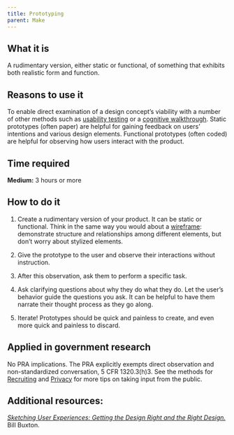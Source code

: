 ```yaml
---
title: Prototyping
parent: Make
---
```


## What it is

A rudimentary version, either static or functional, of something that exhibits both realistic form and function.

## Reasons to use it

To enable direct examination of a design concept’s viability with a number of other methods such as [usability testing](../usability-testing/) or a [cognitive walkthrough](../cognitive-walkthrough/). Static prototypes (often paper) are helpful for gaining feedback on users’ intentions and various design elements. Functional prototypes (often coded) are helpful for observing how users interact with the product.

## Time required

**Medium:** 3 hours or more

## How to do it

1. Create a rudimentary version of your product. It can be static or functional. Think in the same way you would about a [wireframe](../wireframing/): demonstrate structure and relationships among different elements, but don’t worry about stylized elements.

2. Give the prototype to the user and observe their interactions without instruction.

3. After this observation, ask them to perform a specific task.

4. Ask clarifying questions about why they do what they do. Let the user’s behavior guide the questions you ask. It can be helpful to have them narrate their thought process as they go along.

5. Iterate! Prototypes should be quick and painless to create, and even more quick and painless to discard.

## Applied in government research

No PRA implications. The PRA explicitly exempts direct observation and non-standardized conversation, 5 CFR 1320.3(h)3. See the methods for [Recruiting](/../fundamentals/recruiting/) and [Privacy](/../fundamentals/privacy/) for more tips on taking input from the public.

## Additional resources:

[*Sketching User Experiences: Getting the Design Right and the Right Design.*](http://www.amazon.com/Sketching-User-Experiences-Interactive-Technologies/dp/0123740371) Bill Buxton.
